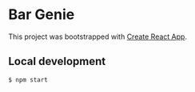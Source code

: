 # Bar Genie

This project was bootstrapped with [Create React App](https://github.com/facebook/create-react-app).

## Local development

`$ npm start`

